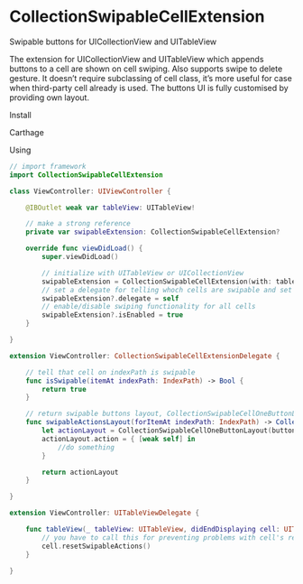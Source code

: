 # CollectionSwipableCellExtension
Swipable buttons for UICollectionView and UITableView

The extension for UICollectionView and UITableView which appends buttons to a cell are shown on cell swiping. Also supports swipe to delete gesture.
It doesn’t require subclassing of cell class, it’s more useful for case when third-party cell already is used.
The buttons UI is fully customised by providing own layout.

Install

Carthage

Using

```swift
// import framework
import CollectionSwipableCellExtension

class ViewController: UIViewController {

    @IBOutlet weak var tableView: UITableView!

    // make a strong reference
    private var swipableExtension: CollectionSwipableCellExtension?

    override func viewDidLoad() {
        super.viewDidLoad()

        // initialize with UITableView or UICollectionView
        swipableExtension = CollectionSwipableCellExtension(with: tableView)
        // set a delegate for telling whoch cells are swipable and set layout
        swipableExtension?.delegate = self
        // enable/disable swiping functionality for all cells
        swipableExtension?.isEnabled = true
    }

}

extension ViewController: CollectionSwipableCellExtensionDelegate {

    // tell that cell on indexPath is swipable
    func isSwipable(itemAt indexPath: IndexPath) -> Bool {
        return true
    }

    // return swipable buttons layout, CollectionSwipableCellOneButtonLayout is default sample layout, you can make yourself
    func swipableActionsLayout(forItemAt indexPath: IndexPath) -> CollectionSwipableCellLayout? {
        let actionLayout = CollectionSwipableCellOneButtonLayout(buttonWidth: 100, insets: .zero, direction: .leftToRight)
        actionLayout.action = { [weak self] in
            //do something
        }

        return actionLayout
    }

}    

extension ViewController: UITableViewDelegate {

    func tableView(_ tableView: UITableView, didEndDisplaying cell: UITableViewCell, forRowAt indexPath: IndexPath) {
        // you have to call this for preventing problems with cell's reuse
        cell.resetSwipableActions()
    }

}
```
